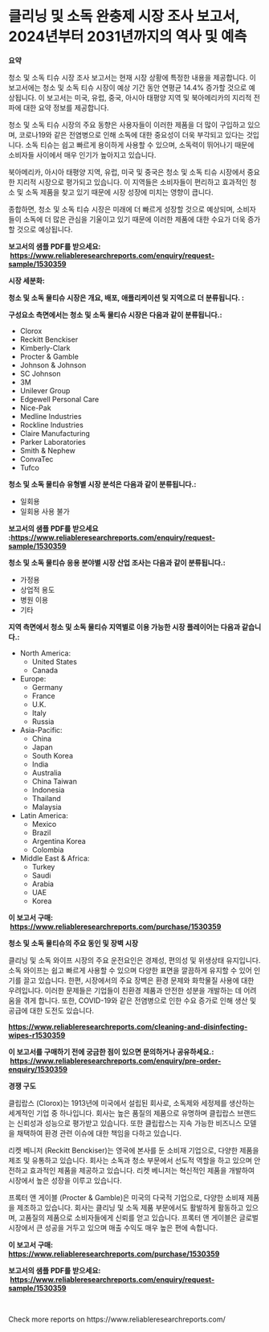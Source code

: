 <p><h1>클리닝 및 소독 완충제 시장 조사 보고서, 2024년부터 2031년까지의 역사 및 예측</h1></p><p><strong>요약</strong></p>
<p><p>청소 및 소독 티슈 시장 조사 보고서는 현재 시장 상황에 특정한 내용을 제공합니다. 이 보고서에는 청소 및 소독 티슈 시장이 예상 기간 동안 연평균 14.4% 증가할 것으로 예상됩니다. 이 보고서는 미국, 유럽, 중국, 아시아 태평양 지역 및 북아메리카의 지리적 전파에 대한 요약 정보를 제공합니다.</p><p>청소 및 소독 티슈 시장의 주요 동향은 사용자들이 이러한 제품을 더 많이 구입하고 있으며, 코로나19와 같은 전염병으로 인해 소독에 대한 중요성이 더욱 부각되고 있다는 것입니다. 소독 티슈는 쉽고 빠르게 용이하게 사용할 수 있으며, 소독력이 뛰어나기 때문에 소비자들 사이에서 매우 인기가 높아지고 있습니다.</p><p>북아메리카, 아시아 태평양 지역, 유럽, 미국 및 중국은 청소 및 소독 티슈 시장에서 중요한 지리적 시장으로 평가되고 있습니다. 이 지역들은 소비자들이 편리하고 효과적인 청소 및 소독 제품을 찾고 있기 때문에 시장 성장에 미치는 영향이 큽니다.</p><p>종합하면, 청소 및 소독 티슈 시장은 미래에 더 빠르게 성장할 것으로 예상되며, 소비자들이 소독에 더 많은 관심을 기울이고 있기 때문에 이러한 제품에 대한 수요가 더욱 증가할 것으로 예상됩니다.</p></p>
<p><strong>보고서의 샘플 PDF를 받으세요: &nbsp;<a href="https://www.reliableresearchreports.com/enquiry/request-sample/1530359">https://www.reliableresearchreports.com/enquiry/request-sample/1530359</a></strong></p>
<p><strong>시장 세분화:</strong></p>
<p><strong> 청소 및 소독 물티슈 시장은 개요, 배포, 애플리케이션 및 지역으로 더 분류됩니다. :</strong></p>
<p><strong>구성요소 측면에서는 청소 및 소독 물티슈 시장은 다음과 같이 분류됩니다.:</strong></p>
<p><ul><li>Clorox</li><li>Reckitt Benckiser</li><li>Kimberly-Clark</li><li>Procter & Gamble</li><li>Johnson & Johnson</li><li>SC Johnson</li><li>3M</li><li>Unilever Group</li><li>Edgewell Personal Care</li><li>Nice-Pak</li><li>Medline Industries</li><li>Rockline Industries</li><li>Claire Manufacturing</li><li>Parker Laboratories</li><li>Smith & Nephew</li><li>ConvaTec</li><li>Tufco</li></ul></p>
<p><strong> 청소 및 소독 물티슈 유형별 시장 분석은 다음과 같이 분류됩니다.:</strong></p>
<p><ul><li>일회용</li><li>일회용 사용 불가</li></ul></p>
<p><strong>보고서의 샘플 PDF를 받으세요 :<a href="https://www.reliableresearchreports.com/enquiry/request-sample/1530359">https://www.reliableresearchreports.com/enquiry/request-sample/1530359</a></strong></p>
<p><strong> 청소 및 소독 물티슈 응용 분야별 시장 산업 조사는 다음과 같이 분류됩니다.:</strong></p>
<p><ul><li>가정용</li><li>상업적 용도</li><li>병원 이용</li><li>기타</li></ul></p>
<p><strong>지역 측면에서 청소 및 소독 물티슈 지역별로 이용 가능한 시장 플레이어는 다음과 같습니다.:</strong></p>
<p><ul>
    <li>
        North America:
        <ul>
            <li>United States</li>
            <li>Canada</li>
        </ul>
    </li>
    <li>
        Europe:
        <ul>
            <li>Germany</li>
            <li>France</li>
            <li>U.K.</li>
            <li>Italy</li>
            <li>Russia</li>
        </ul>
    </li>
    <li>
        Asia-Pacific:
        <ul>
            <li>China</li>
            <li>Japan</li>
            <li>South Korea</li>
            <li>India</li>
            <li>Australia</li>
            <li>China Taiwan</li>
            <li>Indonesia</li>
            <li>Thailand</li>
            <li>Malaysia</li>
        </ul>
    </li>
    <li>
        Latin America:
        <ul>
            <li>Mexico</li>
            <li>Brazil</li>
            <li>Argentina Korea</li>
            <li>Colombia</li>
        </ul>
    </li>
    <li>
        Middle East & Africa:
        <ul>
            <li>Turkey</li>
            <li>Saudi</li>
            <li>Arabia</li>
            <li>UAE</li>
            <li>Korea</li>
        </ul>
    </li>
    </ul></p>
<p><strong>이 보고서 구매: &nbsp;<a href="https://www.reliableresearchreports.com/purchase/1530359">https://www.reliableresearchreports.com/purchase/1530359</a></strong></p>
<p><strong>청소 및 소독 물티슈의 주요 동인 및 장벽 시장</strong></p>
<p><p>클리닝 및 소독 와이프 시장의 주요 운전요인은 경제성, 편의성 및 위생상태 유지입니다. 소독 와이프는 쉽고 빠르게 사용할 수 있으며 다양한 표면을 깔끔하게 유지할 수 있어 인기를 끌고 있습니다. 한편, 시장에서의 주요 장벽은 환경 문제와 화학물질 사용에 대한 우려입니다. 이러한 문제들은 기업들이 친환경 제품과 안전한 성분을 개발하는 데 어려움을 겪게 합니다. 또한, COVID-19와 같은 전염병으로 인한 수요 증가로 인해 생산 및 공급에 대한 도전도 있습니다.</p></p>
<p><strong><a href="https://www.reliableresearchreports.com/cleaning-and-disinfecting-wipes-r1530359">https://www.reliableresearchreports.com/cleaning-and-disinfecting-wipes-r1530359</a></strong></p>
<p><strong>이 보고서를 구매하기 전에 궁금한 점이 있으면 문의하거나 공유하세요.: &nbsp;<a href="https://www.reliableresearchreports.com/enquiry/pre-order-enquiry/1530359">https://www.reliableresearchreports.com/enquiry/pre-order-enquiry/1530359</a></strong></p>
<p><strong>경쟁 구도</strong></p>
<p><p>클립랍스 (Clorox)는 1913년에 미국에서 설립된 회사로, 소독제와 세정제를 생산하는 세계적인 기업 중 하나입니다. 회사는 높은 품질의 제품으로 유명하며 클립랍스 브랜드는 신뢰성과 성능으로 평가받고 있습니다. 또한 클립랍스는 지속 가능한 비즈니스 모델을 채택하여 환경 관련 이슈에 대한 책임을 다하고 있습니다.</p><p>리켓 베니저 (Reckitt Benckiser)는 영국에 본사를 둔 소비재 기업으로, 다양한 제품을 제조 및 유통하고 있습니다. 회사는 소독과 청소 부문에서 선도적 역할을 하고 있으며 안전하고 효과적인 제품을 제공하고 있습니다. 리켓 베니저는 혁신적인 제품을 개발하여 시장에서 높은 성장을 이루고 있습니다.</p><p>프록터 앤 게이블 (Procter & Gamble)은 미국의 다국적 기업으로, 다양한 소비재 제품을 제조하고 있습니다. 회사는 클리닝 및 소독 제품 부문에서도 활발하게 활동하고 있으며, 고품질의 제품으로 소비자들에게 신뢰를 얻고 있습니다. 프록터 앤 게이블은 글로벌 시장에서 큰 성공을 거두고 있으며 매출 수익도 매우 높은 편에 속합니다.</p></p>
<p><strong>이 보고서 구매: &nbsp; <a href="https://www.reliableresearchreports.com/purchase/1530359">https://www.reliableresearchreports.com/purchase/1530359</a></strong></p>
<p><strong>보고서의 샘플 PDF를 받으세요: &nbsp;<a href="https://www.reliableresearchreports.com/enquiry/request-sample/1530359">https://www.reliableresearchreports.com/enquiry/request-sample/1530359</a></strong><strong></strong></p>
<p>&nbsp;</p>
<p>Check more reports on https://www.reliableresearchreports.com/</p>